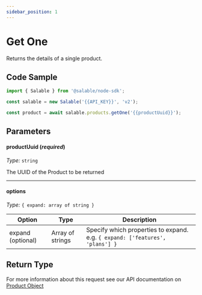 ```yaml
---
sidebar_position: 1
---
```


# Get One

Returns the details of a single product.

## Code Sample

```typescript
import { Salable } from '@salable/node-sdk';

const salable = new Salable('{{API_KEY}}', 'v2');

const product = await salable.products.getOne('{{productUuid}}');
```

## Parameters

#### productUuid (_required_)

_Type:_ `string`

The UUID of the Product to be returned

---

#### options

_Type:_ `{ expand: array of string }`

| Option            | Type             | Description                                                                  |
| ----------------- | ---------------- | ---------------------------------------------------------------------------- |
| expand (optional) | Array of strings | Specify which properties to expand. e.g. `{ expand: ['features', 'plans'] }` |

## Return Type

For more information about this request see our API documentation on [Product Object](https://docs.salable.app/api/v2#tag/Products/operation/getProductByUuid)
